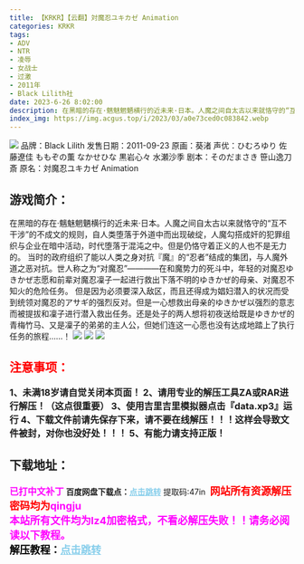 ```yaml
---
title: 【KRKR】【云翻】対魔忍ユキカゼ Animation
categories: KRKR
tags:
- ADV
- NTR
- 凌辱
- 女战士
- 过激
- 2011年
- Black Lilith社
date: 2023-6-26 8:02:00
description: 在黑暗的存在·魑魅魍魉横行的近未来·日本。人魔之间自太古以来就恪守的“互不干涉”的不成文的规则，自人类堕落于外道中而出现破绽，人魔勾搭成奸的犯罪组织与企业在暗中活动，时代堕落于混沌之中。但是仍恪守着正义的人也不是无力的。
index_img: https://img.acgus.top/i/2023/03/a0e73ced0c083842.webp
---
```

![](https://img.acgus.top/i/2023/03/a0e73ced0c083842.webp)
品牌：Black Lilith
发售日期：2011-09-23
原画：葵渚
声优：ひむろゆり 佐藤遼佳 ももぞの薫 なかせひな 黒岩心々 水瀬沙季
剧本：そのだまさき 笹山逸刀斎
原名：対魔忍ユキカゼ Animation

## 游戏简介：
在黑暗的存在·魑魅魍魉横行的近未来·日本。人魔之间自太古以来就恪守的“互不干涉”的不成文的规则，自人类堕落于外道中而出现破绽，人魔勾搭成奸的犯罪组织与企业在暗中活动，时代堕落于混沌之中。但是仍恪守着正义的人也不是无力的。
当时的政府组织了能以人类之身对抗『魔』的“忍者”结成的集团，与人魔外道之恶对抗。世人称之为“对魔忍”————在和魔势力的死斗中，年轻的对魔忍ゆきかぜ志愿和前辈对魔忍凜子一起进行救出下落不明的ゆきかぜ的母亲、对魔忍不知火的危险任务。
但是因为必须要深入敌区，而且还得成为娼妇潜入的状况而受到统领对魔忍的アサギ的强烈反对。但是一心想救出母亲的ゆきかぜ以强烈的意志而被提拔和凜子进行潜入救出任务。还是处子的两人想将初夜送给既是ゆきかぜ的青梅竹马、又是凜子的弟弟的主人公，但她们连这一心愿也没有达成地踏上了执行任务的旅程……！
![](https://img.acgus.top/i/2023/03/f27f73447a083857.webp)
![](https://img.acgus.top/i/2023/03/6444e00cbe083850.webp)
![](https://img.acgus.top/i/2023/03/2601d9b37f083846.webp)




## <font color=#FF0000 >注意事项：</font>
<font size=3><b>1、未满18岁请自觉关闭本页面！
2、请用专业的解压工具ZA或RAR进行解压！（这点很重要）
3、使用吉里吉里模拟器点击『data.xp3』运行
4、下载文件前请先保存下来，请不要在线解压！！！这样会导致文件被封，对你也没好处！！！
5、有能力请支持正版！</b></font>

## 下载地址：
<font color=#FF00FF size=3><b>已打中文补丁</b></font>
<b>百度网盘下载点：</b><a href="https://pan.baidu.com/s/1fIrciqPvkBJY0SEqiP9uFA?pwd=47in" style="color: #87CEEB;"><b>点击跳转</b></a> 提取码:47in
<a style="padding: 0" href="https://post.qingju.org/AD/"><img style="max-width:100%" src="https://img.acgus.top/i/2024/07/478f689b8021d8d499ab43d21acf137a.gif" alt=""></a>
<b><font color=#FF0000 size=4>网站所有资源解压密码均为</b></font><b><font color=#FF00FF size=4>qingju</font><font color=#FF0000 ></font></b><br><b><font color=#FF00FF size=4>本站所有文件均为lz4加密格式，不看必解压失败！！请务必阅读以下教程。</b></font><br><b><font color=#000 size=4>解压教程：</b><a href="https://post.qingju.org/tutorial/000/" style="color: #87CEEB;"><b>点击跳转</b></a>